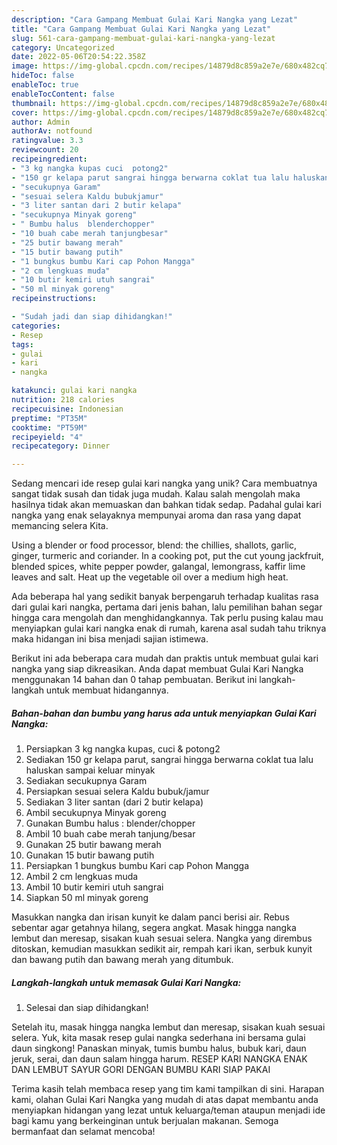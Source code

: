 ```yaml
---
description: "Cara Gampang Membuat Gulai Kari Nangka yang Lezat"
title: "Cara Gampang Membuat Gulai Kari Nangka yang Lezat"
slug: 561-cara-gampang-membuat-gulai-kari-nangka-yang-lezat
category: Uncategorized
date: 2022-05-06T20:54:22.358Z
image: https://img-global.cpcdn.com/recipes/14879d8c859a2e7e/680x482cq70/gulai-kari-nangka-foto-resep-utama.jpg
hideToc: false
enableToc: true
enableTocContent: false
thumbnail: https://img-global.cpcdn.com/recipes/14879d8c859a2e7e/680x482cq70/gulai-kari-nangka-foto-resep-utama.jpg
cover: https://img-global.cpcdn.com/recipes/14879d8c859a2e7e/680x482cq70/gulai-kari-nangka-foto-resep-utama.jpg
author: Admin
authorAv: notfound
ratingvalue: 3.3
reviewcount: 20
recipeingredient:
- "3 kg nangka kupas cuci  potong2"
- "150 gr kelapa parut sangrai hingga berwarna coklat tua lalu haluskan sampai keluar minyak"
- "secukupnya Garam"
- "sesuai selera Kaldu bubukjamur"
- "3 liter santan dari 2 butir kelapa"
- "secukupnya Minyak goreng"
- " Bumbu halus  blenderchopper"
- "10 buah cabe merah tanjungbesar"
- "25 butir bawang merah"
- "15 butir bawang putih"
- "1 bungkus bumbu Kari cap Pohon Mangga"
- "2 cm lengkuas muda"
- "10 butir kemiri utuh sangrai"
- "50 ml minyak goreng"
recipeinstructions:

- "Sudah jadi dan siap dihidangkan!"
categories:
- Resep
tags:
- gulai
- kari
- nangka

katakunci: gulai kari nangka 
nutrition: 218 calories
recipecuisine: Indonesian
preptime: "PT35M"
cooktime: "PT59M"
recipeyield: "4"
recipecategory: Dinner

---
```





Sedang mencari ide resep gulai kari nangka yang unik? Cara membuatnya sangat tidak susah dan tidak juga mudah. Kalau salah mengolah maka hasilnya tidak akan memuaskan dan bahkan tidak sedap. Padahal gulai kari nangka yang enak selayaknya mempunyai aroma dan rasa yang dapat memancing selera Kita.





Using a blender or food processor, blend: the chillies, shallots, garlic, ginger, turmeric and coriander. In a cooking pot, put the cut young jackfruit, blended spices, white pepper powder, galangal, lemongrass, kaffir lime leaves and salt. Heat up the vegetable oil over a medium high heat.

Ada beberapa hal yang sedikit banyak berpengaruh terhadap kualitas rasa dari gulai kari nangka, pertama dari jenis bahan, lalu pemilihan bahan segar hingga cara mengolah dan menghidangkannya. Tak perlu pusing kalau mau menyiapkan gulai kari nangka enak di rumah, karena asal sudah tahu triknya maka hidangan ini bisa menjadi sajian istimewa.






Berikut ini ada beberapa cara mudah dan praktis untuk membuat gulai kari nangka yang siap dikreasikan. Anda dapat membuat Gulai Kari Nangka menggunakan 14 bahan dan 0 tahap pembuatan. Berikut ini langkah-langkah untuk membuat hidangannya.

<!--inarticleads1-->

##### Bahan-bahan dan bumbu yang harus ada untuk menyiapkan Gulai Kari Nangka:

1. Persiapkan 3 kg nangka kupas, cuci &amp; potong2
1. Sediakan 150 gr kelapa parut, sangrai hingga berwarna coklat tua lalu haluskan sampai keluar minyak
1. Sediakan secukupnya Garam
1. Persiapkan sesuai selera Kaldu bubuk/jamur
1. Sediakan 3 liter santan (dari 2 butir kelapa)
1. Ambil secukupnya Minyak goreng
1. Gunakan  Bumbu halus : blender/chopper
1. Ambil 10 buah cabe merah tanjung/besar
1. Gunakan 25 butir bawang merah
1. Gunakan 15 butir bawang putih
1. Persiapkan 1 bungkus bumbu Kari cap Pohon Mangga
1. Ambil 2 cm lengkuas muda
1. Ambil 10 butir kemiri utuh sangrai
1. Siapkan 50 ml minyak goreng


Masukkan nangka dan irisan kunyit ke dalam panci berisi air. Rebus sebentar agar getahnya hilang, segera angkat. Masak hingga nangka lembut dan meresap, sisakan kuah sesuai selera. Nangka yang dirembus ditoskan, kemudian masukkan sedikit air, rempah kari ikan, serbuk kunyit dan bawang putih dan bawang merah yang ditumbuk. 

<!--inarticleads2-->

##### Langkah-langkah untuk memasak Gulai Kari Nangka:


1. Selesai dan siap dihidangkan!

Setelah itu, masak hingga nangka lembut dan meresap, sisakan kuah sesuai selera. Yuk, kita masak resep gulai nangka sederhana ini bersama gulai daun singkong! Panaskan minyak, tumis bumbu halus, bubuk kari, daun jeruk, serai, dan daun salam hingga harum. RESEP KARI NANGKA ENAK DAN LEMBUT SAYUR GORI DENGAN BUMBU KARI SIAP PAKAI 

Terima kasih telah membaca resep yang tim kami tampilkan di sini. Harapan kami, olahan Gulai Kari Nangka yang mudah di atas dapat membantu anda menyiapkan hidangan yang lezat untuk keluarga/teman ataupun menjadi ide bagi kamu yang berkeinginan untuk berjualan makanan. Semoga bermanfaat dan selamat mencoba!
